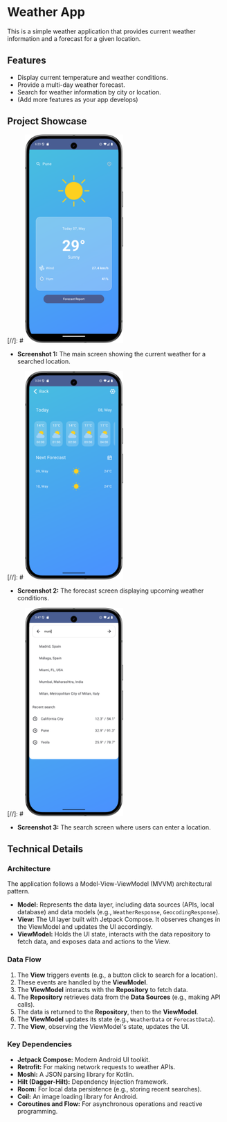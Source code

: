 # Weather App

This is a simple weather application that provides current weather information and a forecast for a given location.

## Features

*   Display current temperature and weather conditions.
*   Provide a multi-day weather forecast.
*   Search for weather information by city or location.
*   (Add more features as your app develops)

## Project Showcase

[//]: # <img src="screenshots/currentcityweather.png" height="480" />

*   **Screenshot 1:** The main screen showing the current weather for a searched location.

[//]: # <img src="screenshots/nextforecast.png" height="480" />

*   **Screenshot 2:** The forecast screen displaying upcoming weather conditions.

[//]: # <img src="screenshots/searchprediction.png" height="480" />

*   **Screenshot 3:** The search screen where users can enter a location.

## Technical Details

### Architecture

The application follows a Model-View-ViewModel (MVVM) architectural pattern.

*   **Model:** Represents the data layer, including data sources (APIs, local database) and data models (e.g., `WeatherResponse`, `GeocodingResponse`).
*   **View:** The UI layer built with Jetpack Compose. It observes changes in the ViewModel and updates the UI accordingly.
*   **ViewModel:** Holds the UI state, interacts with the data repository to fetch data, and exposes data and actions to the View.

### Data Flow

1.  The **View** triggers events (e.g., a button click to search for a location).
2.  These events are handled by the **ViewModel**.
3.  The **ViewModel** interacts with the **Repository** to fetch data.
4.  The **Repository** retrieves data from the **Data Sources** (e.g., making API calls).
5.  The data is returned to the **Repository**, then to the **ViewModel**.
6.  The **ViewModel** updates its state (e.g., `WeatherData` or `ForecastData`).
7.  The **View**, observing the ViewModel's state, updates the UI.

### Key Dependencies

*   **Jetpack Compose:** Modern Android UI toolkit.
*   **Retrofit:** For making network requests to weather APIs.
*   **Moshi:** A JSON parsing library for Kotlin.
*   **Hilt (Dagger-Hilt):** Dependency Injection framework.
*   **Room:** For local data persistence (e.g., storing recent searches).
*   **Coil:** An image loading library for Android.
*   **Coroutines and Flow:** For asynchronous operations and reactive programming.